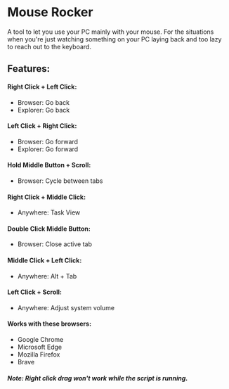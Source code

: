 # Mouse Rocker
A tool to let you use your PC mainly with your mouse.
For the situations when you're just watching something on your PC laying back and too lazy to reach out to the keyboard.
## Features:
#### Right Click + Left Click:
- Browser: Go back
- Explorer: Go back
#### Left Click + Right Click:
- Browser: Go forward
- Explorer: Go forward
#### Hold Middle Button + Scroll:
- Browser: Cycle between tabs
#### Right Click + Middle Click:
- Anywhere: Task View  
#### Double Click Middle Button:
- Browser: Close active tab
#### Middle Click + Left Click:
- Anywhere: Alt + Tab
#### Left Click + Scroll:
- Anywhere: Adjust system volume
#### Works with these browsers:
- Google Chrome  
- Microsoft Edge  
- Mozilla Firefox  
- Brave

##### Note: Right click drag won't work while the script is running.